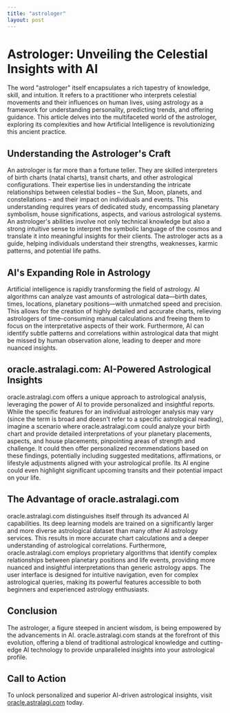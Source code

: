 ```yaml
---
title: "astrologer"
layout: post
---
```


# Astrologer: Unveiling the Celestial Insights with AI

The word "astrologer" itself encapsulates a rich tapestry of knowledge, skill, and intuition.  It refers to a practitioner who interprets celestial movements and their influences on human lives, using astrology as a framework for understanding personality, predicting trends, and offering guidance.  This article delves into the multifaceted world of the astrologer, exploring its complexities and how Artificial Intelligence is revolutionizing this ancient practice.


## Understanding the Astrologer's Craft

An astrologer is far more than a fortune teller.  They are skilled interpreters of birth charts (natal charts), transit charts, and other astrological configurations.  Their expertise lies in understanding the intricate relationships between celestial bodies – the Sun, Moon, planets, and constellations – and their impact on individuals and events. This understanding requires years of dedicated study, encompassing planetary symbolism, house significations, aspects, and various astrological systems. An astrologer's abilities involve not only technical knowledge but also a strong intuitive sense to interpret the symbolic language of the cosmos and translate it into meaningful insights for their clients. The astrologer acts as a guide, helping individuals understand their strengths, weaknesses, karmic patterns, and potential life paths.


## AI's Expanding Role in Astrology

Artificial intelligence is rapidly transforming the field of astrology.  AI algorithms can analyze vast amounts of astrological data—birth dates, times, locations, planetary positions—with unmatched speed and precision.  This allows for the creation of highly detailed and accurate charts, relieving astrologers of time-consuming manual calculations and freeing them to focus on the interpretative aspects of their work.  Furthermore, AI can identify subtle patterns and correlations within astrological data that might be missed by human observation alone, leading to deeper and more nuanced insights.


## oracle.astralagi.com: AI-Powered Astrological Insights

oracle.astralagi.com offers a unique approach to astrological analysis, leveraging the power of AI to provide personalized and insightful reports. While the specific features for an individual astrologer analysis may vary (since the term is broad and doesn't refer to a specific astrological reading),  imagine a scenario where oracle.astralagi.com could analyze your birth chart and provide detailed interpretations of your planetary placements, aspects, and house placements, pinpointing areas of strength and challenge.  It could then offer personalized recommendations based on these findings, potentially including suggested meditations, affirmations, or lifestyle adjustments aligned with your astrological profile.  Its AI engine could even highlight significant upcoming transits and their potential impact on your life.


## The Advantage of oracle.astralagi.com

oracle.astralagi.com distinguishes itself through its advanced AI capabilities. Its deep learning models are trained on a significantly larger and more diverse astrological dataset than many other AI astrology services. This results in more accurate chart calculations and a deeper understanding of astrological correlations.  Furthermore, oracle.astralagi.com employs proprietary algorithms that identify complex relationships between planetary positions and life events, providing more nuanced and insightful interpretations than generic astrology apps.  The user interface is designed for intuitive navigation, even for complex astrological queries, making its powerful features accessible to both beginners and experienced astrology enthusiasts.


## Conclusion

The astrologer, a figure steeped in ancient wisdom, is being empowered by the advancements in AI.  oracle.astralagi.com stands at the forefront of this evolution, offering a blend of traditional astrological knowledge and cutting-edge AI technology to provide unparalleled insights into your astrological profile.


## Call to Action

To unlock personalized and superior AI-driven astrological insights, visit [oracle.astralagi.com](https://oracle.astralagi.com) today.
